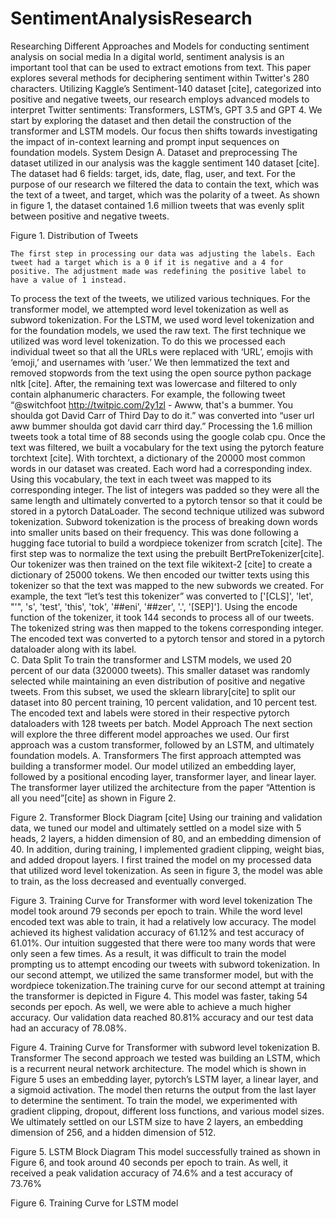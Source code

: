 # SentimentAnalysisResearch
Researching Different Approaches and Models for conducting sentiment analysis on social media
In a digital world, sentiment analysis is an important tool that can be used to extract emotions from text. This paper explores several methods for deciphering sentiment within Twitter's 280 characters. Utilizing Kaggle’s Sentiment-140 dataset [cite], categorized into positive and negative tweets, our research employs advanced models to interpret Twitter sentiments: Transformers, LSTM’s, GPT 3.5 and GPT 4. We start by exploring the dataset and then detail the construction of the transformer and LSTM models. Our focus then shifts towards investigating the impact of in-context learning and prompt input sequences on foundation models.
System Design
A.	Dataset and preprocessing
The dataset utilized in our analysis was the kaggle sentiment 140 dataset [cite]. The dataset had 6 fields: target, ids, date, flag, user, and text. For the purpose of our research we filtered the data to contain the text, which was the text of a tweet, and target, which was the polarity of a tweet. As shown in figure 1, the dataset contained 1.6 million tweets that was evenly split between positive and negative tweets.

Figure 1. Distribution of Tweets

	The first step in processing our data was adjusting the labels. Each tweet had a target which is a 0 if it is negative and a 4 for positive. The adjustment made was redefining the positive label to have a value of 1 instead.
To process the text of the tweets, we utilized various techniques. For the transformer model, we attempted word level tokenization as well as subword tokenization. For the LSTM, we used word level tokenization and for the foundation models, we used the raw text.
The first technique we utilized was word level tokenization. To do this we processed each individual tweet so that all the URLs were replaced with ‘URL’, emojis with ‘emoji,’ and usernames with ‘user.’ We then lemmatized the text and removed stopwords from the text using the open source python package nltk [cite]. After, the remaining text was lowercase and filtered to only contain alphanumeric characters. For example, the following tweet “@switchfoot http://twitpic.com/2y1zl - Awww, that's a bummer.  You shoulda got David Carr of Third Day to do it.” was converted into “user url aww bummer shoulda got david carr third day.” Processing the 1.6 million tweets took a total time of 88 seconds using the google colab cpu. 
Once the text was filtered, we built a vocabulary for the text using the pytorch feature torchtext [cite]. With torchtext, a dictionary of the 20000 most common words in our dataset was created. Each word had a corresponding index. Using this vocabulary, the text in each tweet was mapped to its corresponding integer. The list of integers was padded so they were all the same length and ultimately converted to a pytorch tensor so that it could be stored in a pytorch DataLoader. 
   The second technique utilized was subword tokenization. Subword tokenization is the process of breaking down words into smaller units based on their frequency. This was done following a hugging face tutorial to build a wordpiece tokenizer from scratch [cite]. The first step was to normalize the text using the prebuilt BertPreTokenizer[cite]. Our tokenizer was then trained on the text file wikitext-2 [cite] to create a dictionary of 25000 tokens. We then encoded our twitter texts using this tokenizer so that the text was mapped to the new subwords we created. For example, the text “let’s test this tokenizer” was converted to ['[CLS]', 'let', "'", 's', 'test', 'this', 'tok', '##eni', '##zer', '.', '[SEP]']. Using the encode function of the tokenizer, it took 144 seconds to process all of our tweets. The tokenized string was then mapped to the tokens corresponding integer. The encoded text was converted to a pytorch tensor and stored in a pytorch dataloader along with its label.    
C. Data Split
	To train the transformer and LSTM models, we used 20 percent of our data (320000 tweets). This smaller dataset was randomly selected while maintaining an even distribution of positive and negative tweets. From this subset, we used the sklearn library[cite] to split our dataset into 80 percent training, 10 percent validation, and 10 percent test. The encoded text and labels were stored in their respective pytorch dataloaders with 128 tweets per batch.
Model Approach
The next section will explore the three different model approaches we used. Our first approach was a custom transformer, followed by an LSTM, and ultimately foundation models.
A. 	Transformers
The first approach attempted was building a transformer model. Our model utilized an embedding layer, followed by a positional encoding layer, transformer layer, and linear layer. The transformer layer utilized the architecture from the paper “Attention is all you need”[cite] as shown in Figure 2. 

Figure 2. Transformer Block Diagram [cite]
Using our training and validation data, we tuned our model and ultimately settled on a model size with 5 heads, 2 layers, a hidden dimension of 80, and an embedding dimension of 40. In addition, during training, I implemented gradient clipping, weight bias, and added dropout layers. 
I first trained the model on my processed data that utilized word level tokenization. As seen in figure 3, the model was able to train, as the loss decreased and eventually converged.

Figure 3. Training Curve for Transformer with word level tokenization
The model took around 79 seconds per epoch to train. While the word level encoded text was able to train, it had a relatively low accuracy. The model achieved its highest validation accuracy of 61.12% and test accuracy of 61.01%. 
Our intuition suggested that there were too many words that were only seen a few times. As a result, it was difficult to train the model prompting us to attempt encoding our tweets with subword tokenization. In our second attempt, we utilized the same transformer model, but with the wordpiece tokenization.The training curve for our second attempt at training the transformer is depicted in Figure 4. This model was faster, taking 54 seconds per epoch. As well, we were able to achieve a much higher accuracy. Our validation data reached 80.81% accuracy and our test data had an accuracy of 78.08%.

Figure 4. Training Curve for Transformer with subword level tokenization
B.	Transformer
	The second approach we tested was building an LSTM, which is a recurrent neural network architecture. The model which is shown in Figure 5 uses an embedding layer, pytorch’s LSTM layer, a linear layer, and a sigmoid activation. The model then returns the output from the last layer to determine the sentiment. To train the model, we experimented with gradient clipping, dropout, different loss functions, and various model sizes. We ultimately settled on our LSTM size to have 2 layers, an embedding dimension of 256, and a hidden dimension of 512. 

Figure 5. LSTM Block Diagram 
	This model successfully trained as shown in Figure 6, and took around 40 seconds per epoch to train. As well, it received a peak validation accuracy of 74.6% and a test accuracy of 73.76%

Figure 6. Training Curve for LSTM model

